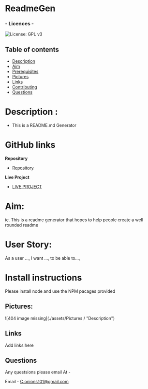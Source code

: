
  # ReadmeGen
  
  ### - Licences - 

  ![License: GPL v3](https://img.shields.io/badge/Licence-GPLv3%2B-blue)

  ## Table of contents
  
  * [Description](#Description)
  * [Aim](#Aim)
  * [Prerequisites](#Prerequisites)
  * [Pictures](#Pictures)
  * [Links](#Links)
  * [Contributing](#Contributing)  
  * [Questions](#Questions)
  
  # Description :

  * This is a README.md Generator 

  # GitHub links
  **Repository**

  * [Repository](https://github.com/ChrisOnions/ReadmeGen)
  
  **Live Project**
  
  *  [LIVE PROJECT](https://ChrisOnions.github.io/ReadmeGen)
  
  
  # Aim:

   ie. This is a readme generator that hopes to help people create a well rounded readme 
    
  
  # User Story:

  As a user ..., I want ..., to be able to...,
  
  # Install instructions 

  Please install node and use the NPM pacages provided
  
  ## Pictures:

![404 image missing](./assets/Pictures / "Description")


  
  ## Links

Add links here
  ## Questions
Any questsions please email At - 

Email - C.onions101@gmail.com
  